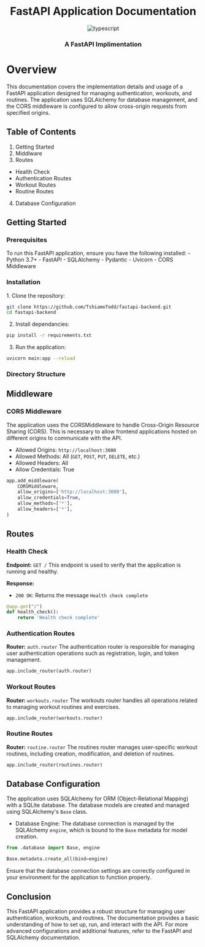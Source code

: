 <div align="center">
  <h1>FastAPI Application Documentation</h1>
  <div>
    <img src="https://img.shields.io/badge/-Python-black?style=for-the-badge&logoColor=white&logo=python&color=FFD700" alt="typescript" />
  </div>
  <h3 align="center">A FastAPI Implimentation</h3>
</div>

# Overview
This documentation covers the implementation details and usage of a FastAPI application designed for managing authentication, workouts, and routines. The application uses SQLAlchemy for database management, and the CORS middleware is configured to allow cross-origin requests from specified origins.

## <a name="table">Table of Contents</a>
1. Getting Started
2. Middlware
3. Routes
  - Health Check
  - Authentication Routes
  - Workout Routes
  - Routine Routes
4. Database Configuration

## Getting Started
<h3>Prerequisites</h3>
To run this FastAPI application, ensure you have the following installed:
- Python 3.7+
- FastAPI
- SQLAlchemy
- Pydantic
- Uvicorn
- CORS Middleware

<h3>Installation</h3>
1. Clone the repository:

```bash
git clone https://github.com/TshiamoTodd/fastapi-backend.git
cd fastapi-backend
```

2. Install dependancies:

```bash
pip install -r requirements.txt
```

3. Run the application:

```bash
uvicorn main:app --reload
```

<h3>Directory Structure</h3>


## Middleware

<h3>CORS Middleware</h3>
The application uses the CORSMiddleware to handle Cross-Origin Resource Sharing (CORS). This is necessary to allow frontend applications hosted on different origins to communicate with the API.

- Allowed Origins: `http://localhost:3000`
- Allowed Methods: All (`GET`, `POST`, `PUT`, `DELETE`, etc.)
- Allowed Headers: All
- Allow Credentials: True

```python
app.add_middleware(
    CORSMiddleware,
    allow_origins=['http://localhost:3000'],
    allow_credentials=True,
    allow_methods=['*'],
    allow_headers=['*'],
)
```

## Routes
<h3>Health Check</h3>

**Endpoint:** `GET /`
This endpoint is used to verify that the application is running and healthy.

**Response:**
- `200 OK`: Returns the message `Health check complete`

```python
@app.get("/")
def health_check():
    return 'Health check complete'
```

<h3>Authentication Routes</h3>

**Router:** `auth.router`
The authentication router is responsible for managing user authentication operations such as registration, login, and token management.

```python
app.include_router(auth.router)
```

<h3>Workout Routes</h3>

**Router:** `workouts.router`
The workouts router handles all operations related to managing workout routines and exercises.

```python
app.include_router(workouts.router)
```

<h3>Routine Routes</h3>

**Router:** `routine.router`
The routines router manages user-specific workout routines, including creation, modification, and deletion of routines.

```python
app.include_router(routines.router)
```

## Database Configuration
The application uses SQLAlchemy for ORM (Object-Relational Mapping) with a SQLite database. The database models are created and managed using SQLAlchemy's `Base` class.

- Database Engine: The database connection is managed by the SQLAlchemy `engine`, which is bound to the `Base` metadata for model creation.

```python
from .database import Base, engine

Base.metadata.create_all(bind=engine)
```

Ensure that the database connection settings are correctly configured in your environment for the application to function properly.

## Conclusion
This FastAPI application provides a robust structure for managing user authentication, workouts, and routines. The documentation provides a basic understanding of how to set up, run, and interact with the API. For more advanced configurations and additional features, refer to the FastAPI and SQLAlchemy documentation.





